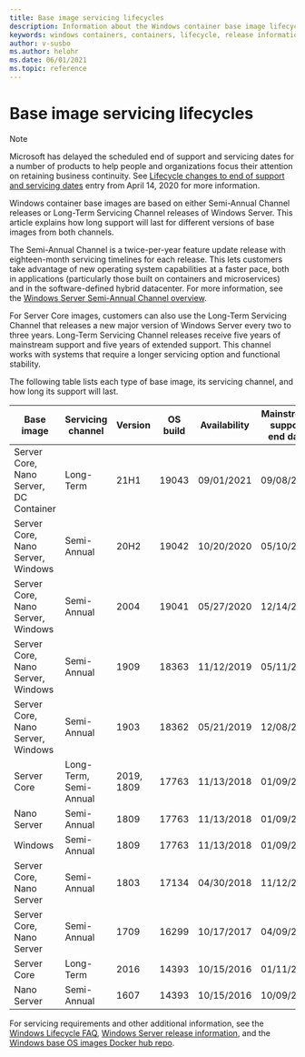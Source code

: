 ```yaml
---
title: Base image servicing lifecycles
description: Information about the Windows container base image lifecycle.
keywords: windows containers, containers, lifecycle, release information, base image, container base image
author: v-susbo
ms.author: helohr
ms.date: 06/01/2021
ms.topic: reference
---
```

# Base image servicing lifecycles

> [!Note]
> Microsoft has delayed the scheduled end of support and servicing dates for a number of products to help people and organizations focus their attention on retaining business continuity. See [Lifecycle changes to end of support and servicing dates](https://support.microsoft.com/help/4557164/lifecycle-changes-to-end-of-support-and-servicing-dates) entry from April 14, 2020 for more information.

Windows container base images are based on either Semi-Annual Channel releases or Long-Term Servicing Channel releases of Windows Server. This article explains how long support will last for different versions of base images from both channels.

The Semi-Annual Channel is a twice-per-year feature update release with eighteen-month servicing timelines for each release. This lets customers take advantage of new operating system capabilities at a faster pace, both in applications (particularly those built on containers and microservices) and in the software-defined hybrid datacenter. For more information, see the [Windows Server Semi-Annual Channel overview](/windows-server/get-started/semi-annual-channel-overview).

For Server Core images, customers can also use the Long-Term Servicing Channel that releases a new major version of Windows Server every two to three years. Long-Term Servicing Channel releases receive five years of mainstream support and five years of extended support. This channel works with systems that require a longer servicing option and functional stability.

The following table lists each type of base image, its servicing channel, and how long its support will last.

|Base image                       |Servicing channel|Version|OS build|Availability|Mainstream support end date|Extended support date|
|---------------------------------|-----------------|-------|--------|------------|---------------------------|---------------------|
|Server Core, Nano Server, DC Container |Long-Term      |21H1   |19043   |09/01/2021  |09/08/2026                 | 09/09/2031                  |
|Server Core, Nano Server, Windows|Semi-Annual      |20H2   |19042   |10/20/2020  |05/10/2022                 |N/A                  |
|Server Core, Nano Server, Windows|Semi-Annual      |2004   |19041   |05/27/2020  |12/14/2021                 |N/A                  |
|Server Core, Nano Server, Windows|Semi-Annual      |1909   |18363   |11/12/2019  |05/11/2021                |N/A                  |
|Server Core, Nano Server, Windows|Semi-Annual      |1903   |18362   |05/21/2019  |12/08/2020                 |N/A                  |
|Server Core                      |Long-Term, Semi-Annual        |2019, 1809   |17763   |11/13/2018  |01/09/2024                 |01/09/2029           |
|Nano Server                      |Semi-Annual      |1809   |17763   |11/13/2018  |01/09/2024                 |N/A                  |
|Windows             |Semi-Annual      |1809   |17763   |11/13/2018  |01/09/2024    | N/A                  |
|Server Core, Nano Server         |Semi-Annual      |1803   |17134   |04/30/2018  |11/12/2019                 |N/A                  |
|Server Core, Nano Server         |Semi-Annual      |1709   |16299   |10/17/2017  |04/09/2019                 |N/A                  |
|Server Core                      |Long-Term        |2016   |14393   |10/15/2016  |01/11/2022                 |01/11/2027           |
|Nano Server                      |Semi-Annual      |1607   |14393   |10/15/2016  |10/09/2018                 |N/A                  |

For servicing requirements and other additional information, see the [Windows Lifecycle FAQ](https://support.microsoft.com/help/18581/lifecycle-faq-windows-products), [Windows Server release information](/windows-server/get-started/windows-server-release-info), and the [Windows base OS images Docker hub repo](https://hub.docker.com/_/microsoft-windows-base-os-images).

